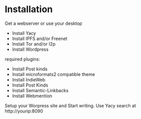 # Installation

Get a webserver or use your desktop

- Install Yacy
- Install IPFS and/or Freenet
- Install Tor and/or I2p
- Install Wordpress

required plugins:

- Install Post kinds
- Install microformats2 compatible theme
- Install IndieWeb
- Install Post Kinds
- Install Semantic-Linkbacks
- Install Webmention

Setup your Worpress site and Start writing.
Use Yacy search at http://yourip:8090
